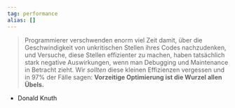 ```yaml
---
tag: performance
alias: []
---
```


> Programmierer verschwenden enorm viel Zeit damit, über die Geschwindigkeit von unkritischen Stellen ihres Codes nachzudenken, und Versuche, diese Stellen effizienter zu machen, haben tatsächlich stark negative Auswirkungen, wenn man Debugging und Maintenance in Betracht zieht. Wir *sollten* diese kleinen Effizienzen vergessen und in 97% der Fälle sagen: **Vorzeitige Optimierung ist die Wurzel allen Übels.**
- Donald Knuth

